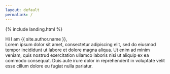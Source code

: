 ```yaml
---
layout: default
permalink: /
---
```


{% include landing.html %}

<p class="text-muted wow animated slideInUp" data-wow-delay=".15s">
Hi I am {{ site.author.name }},<br>
Lorem ipsum dolor sit amet, consectetur adipiscing elit, sed do eiusmod tempor incididunt ut labore et dolore magna aliqua. Ut enim ad minim veniam, quis nostrud exercitation ullamco laboris nisi ut aliquip ex ea commodo consequat. Duis aute irure dolor in reprehenderit in voluptate velit esse cillum dolore eu fugiat nulla pariatur.
</p>
<br>